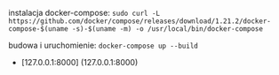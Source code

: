instalacja docker-compose:
```sudo curl -L https://github.com/docker/compose/releases/download/1.21.2/docker-compose-$(uname -s)-$(uname -m) -o /usr/local/bin/docker-compose```

budowa i uruchomienie:
```docker-compose up --build```

* [127.0.0.1:8000] (127.0.0.1:8000)